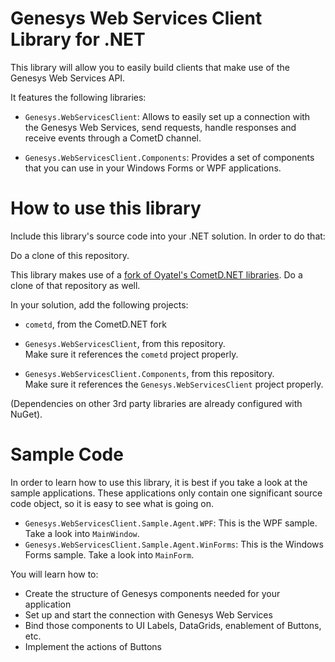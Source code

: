 Genesys Web Services Client Library for .NET
============================================

This library will allow you to easily build clients that make use of the Genesys Web Services API.

It features the following libraries:

- `Genesys.WebServicesClient`: Allows to easily set up a connection with the Genesys Web Services, send requests, handle responses and receive events through a CometD channel.

- `Genesys.WebServicesClient.Components`: Provides a set of components that you can use in your Windows Forms or WPF applications.


How to use this library
=======================

Include this library's source code into your .NET solution. In order to do that:

Do a clone of this repository.

This library makes use of a [fork of Oyatel's CometD.NET libraries](https://github.com/ErnestoGarciaGenesys/CometD.NET). Do a clone of that repository as well.

In your solution, add the following projects:

- `cometd`, from the CometD.NET fork

- `Genesys.WebServicesClient`, from this repository.  
  Make sure it references the `cometd` project properly. 
  
- `Genesys.WebServicesClient.Components`, from this repository.  
  Make sure it references the `Genesys.WebServicesClient` project properly.

(Dependencies on other 3rd party libraries are already configured with NuGet).


Sample Code
===========

In order to learn how to use this library, it is best if you take a look at the sample applications. These applications only contain one significant source code object, so it is easy to see what is going on.

- `Genesys.WebServicesClient.Sample.Agent.WPF`: This is the WPF sample. Take a look into `MainWindow`.
- `Genesys.WebServicesClient.Sample.Agent.WinForms`: This is the Windows Forms sample. Take a look into `MainForm`.

You will learn how to:

- Create the structure of Genesys components needed for your application
- Set up and start the connection with Genesys Web Services
- Bind those components to UI Labels, DataGrids, enablement of Buttons, etc.
- Implement the actions of Buttons
